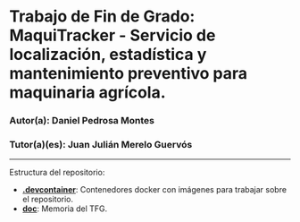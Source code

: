 # Trabajo de Fin de Grado: MaquiTracker - Servicio de localización, estadística y mantenimiento preventivo para maquinaria agrícola.

### Autor(a): Daniel Pedrosa Montes
### Tutor(a)(es): Juan Julián Merelo Guervós
___

Estructura del repositorio:

* [**.devcontainer**](.devcontainer): Contenedores docker con imágenes para trabajar sobre el repositorio.
* [**doc**](doc): Memoria del TFG.
